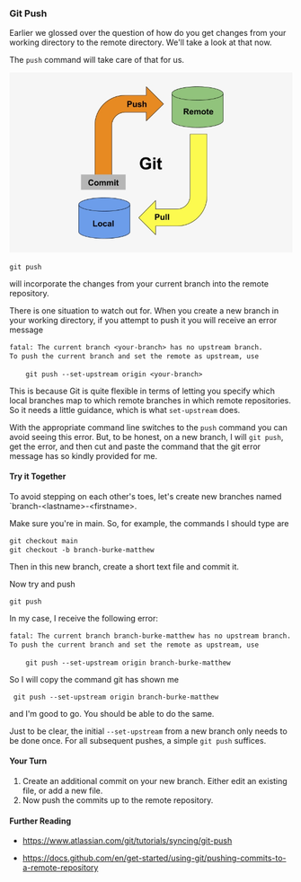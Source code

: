 ### Git Push

Earlier we glossed over the question of how do you get changes from your working directory to the remote directory. We'll take a look at that now.

The `push` command will take care of that for us.

![git push image](images/push.png)

```
git push
```

will incorporate the changes from your current branch into the remote repository.

There is one situation to watch out for. When you create a new branch in your working directory, if you attempt to push it you will receive an error message 

```
fatal: The current branch <your-branch> has no upstream branch.
To push the current branch and set the remote as upstream, use

    git push --set-upstream origin <your-branch>
```

This is because Git is quite flexible in terms of letting you specify which local branches map to which remote branches in which remote repositories. So it needs a little guidance, which is what `set-upstream` does.

With the appropriate command line switches to the `push` command you can avoid seeing this error. But, to be honest, on a new branch, I will `git push`, get the error, and then cut and paste the command that the git error message has so kindly provided for me.

#### Try it Together

To avoid stepping on each other's toes, let's create new branches named `branch-&lt;lastname&gt;-&lt;firstname&gt;.

Make sure you're in main. So, for example, the commands I should type are

```
git checkout main
git checkout -b branch-burke-matthew
```

Then in this new branch, create a short text file and commit it.

Now try and push

```
git push
```

In my case, I receive the following error:

```
fatal: The current branch branch-burke-matthew has no upstream branch.
To push the current branch and set the remote as upstream, use

    git push --set-upstream origin branch-burke-matthew
```

So I will copy the command git has shown me

```
 git push --set-upstream origin branch-burke-matthew

```
and I'm good to go. You should be able to do the same.

Just to be clear, the initial `--set-upstream` from a new branch only needs to be done once. For all subsequent pushes, a simple `git push` suffices.

#### Your Turn

1. Create an additional commit on your new branch. Either edit an existing file, or add a new file.
2. Now push the commits up to the remote repository.


#### Further Reading

- https://www.atlassian.com/git/tutorials/syncing/git-push

- https://docs.github.com/en/get-started/using-git/pushing-commits-to-a-remote-repository

